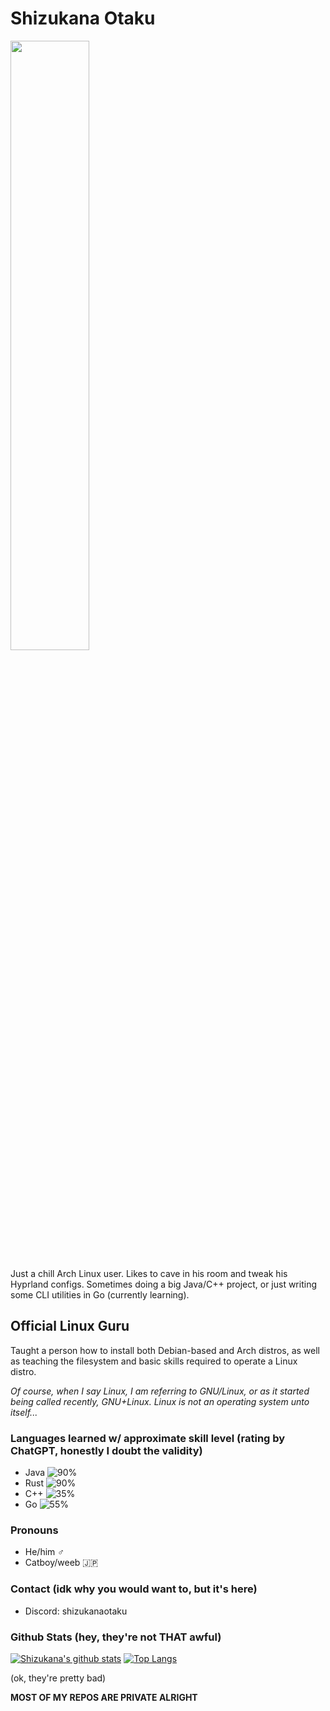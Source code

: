 # Shizukana Otaku
<img src=https://archlinux.org/static/logos/archlinux-logo-white-90dpi.3a3e8fd083d2.png style="width: 50%"></img>

Just a chill Arch Linux user. Likes to cave in his room and tweak his Hyprland configs. Sometimes doing a big Java/C++ project, or just writing some CLI utilities in Go (currently learning).
## Official Linux Guru
Taught a person how to install both Debian-based and Arch distros, as well as teaching the filesystem and basic skills required to operate a Linux distro.

*Of course, when I say Linux, I am referring to GNU/Linux, or as it started being called recently, GNU+Linux. Linux is not an operating system unto itself...*

### Languages learned w/ approximate skill level (rating by ChatGPT, honestly I doubt the validity)
- Java ![90%](https://progress-bar.dev/90)
- Rust ![90%](https://progress-bar.dev/90)
- C++ ![35%](https://progress-bar.dev/81)
- Go ![55%](https://progress-bar.dev/55)

### Pronouns
- He/him ♂️
- Catboy/weeb 🇯🇵

### Contact (idk why you would want to, but it's here)
- Discord: shizukanaotaku

### Github Stats (hey, they're not THAT awful)
[![Shizukana's github stats](https://github-readme-stats-chi-silk.vercel.app/api?username=javatrix&count_private=true&theme=tokyonight&show_icons=1)](https://github.com/anuraghazra/github-readme-stats)
[![Top Langs](https://github-readme-stats-chi-silk.vercel.app/api/top-langs/?username=javatrix&layout=compact&langs_count=16&theme=tokyonight)](https://github.com/anuraghazra/github-readme-stats)

(ok, they're pretty bad)

**MOST OF MY REPOS ARE PRIVATE ALRIGHT**

